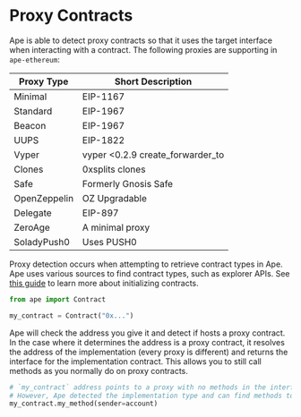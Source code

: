 # Proxy Contracts

Ape is able to detect proxy contracts so that it uses the target interface when interacting with a contract.
The following proxies are supporting in `ape-ethereum`:

| Proxy Type   | Short Description                 |
| ------------ | --------------------------------- |
| Minimal      | EIP-1167                          |
| Standard     | EIP-1967                          |
| Beacon       | EIP-1967                          |
| UUPS         | EIP-1822                          |
| Vyper        | vyper \<0.2.9 create_forwarder_to |
| Clones       | 0xsplits clones                   |
| Safe         | Formerly Gnosis Safe              |
| OpenZeppelin | OZ Upgradable                     |
| Delegate     | EIP-897                           |
| ZeroAge      | A minimal proxy                   |
| SoladyPush0  | Uses PUSH0                        |

Proxy detection occurs when attempting to retrieve contract types in Ape.
Ape uses various sources to find contract types, such as explorer APIs.
See [this guide](./contracts.html) to learn more about initializing contracts.

```python
from ape import Contract

my_contract = Contract("0x...")
```

Ape will check the address you give it and detect if hosts a proxy contract.
In the case where it determines the address is a proxy contract, it resolves the address of the implementation (every proxy is different) and returns the interface for the implementation contract.
This allows you to still call methods as you normally do on proxy contracts.

```python
# `my_contract` address points to a proxy with no methods in the interface
# However, Ape detected the implementation type and can find methods to call that way.
my_contract.my_method(sender=account)
```
